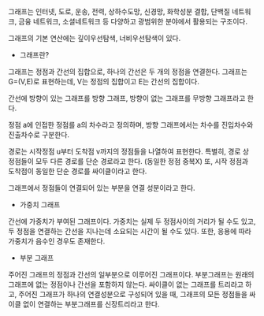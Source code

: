 그래프는 인터넷, 도로, 운송, 전력, 상하수도망, 신경망, 화학성분 결합, 단백질 네트워크, 금융 네트워크, 소셜네트워크 등 다양하고 광범위한 분야에서 활용되는 구조이다.

그래프의 기본 연산에는 깊이우선탐색, 너비우선탐색이 있다.

* 그래프란?

그래프는 정점과 간선의 집합으로, 하나의 간선은 두 개의 정점을 연결한다.
그래프는 G=(V,E)로 표현하는데, V는 정점의 집합이고 E는 간선의 집합이다.

간선에 방향이 있는 그래프를 방향 그래프, 방향이 없는 그래프를 무방향 그래프라고 한다.

정점 a에 인접한 정점를 a의 차수라고 정의하며,
방향 그래프에서는 차수를 진입차수와 진출차수로 구분한다.

경로는 시작정점 u부터 도착점 v까지의 정점들을 나열하여 표현한다.
특별히, 경로 상 정점들이 모두 다른 경로를 단순 경로라고 한다. (동일한 정점 중복X)
또, 시작 정점과 도착점이 동일한 단순 경로를 싸이클이라고 한다.

그래프에서 정점들이 연결되어 있는 부분을 연결 성분이라고 한다.

* 가중치 그래프

간선에 가중치가 부여된 그래프이다. 가중치는 실제 두 정점사이의 거리가 될 수도 있고, 두 정점을 연결하는 간선을 지나는데 소요되는 시간이 될 수도 있다.
또한, 응용에 따라 가중치가 음수인 경우도 존재한다.

* 부분 그래프

주어진 그래프의 정점과 간선의 일부분으로 이루어진 그래프이다. 부분그래프는 원래의 그래프에 없는 정점이나 간선을 포함하지 않는다.
싸이클이 없는 그래프를 트리라고 하고, 
주어진 그래프가 하나의 연결성분으로 구성되어 있을 때, 그래프의 모든 정점들을 싸이클 없이 연결하는 부분그래프를 신장트리라고 한다.
